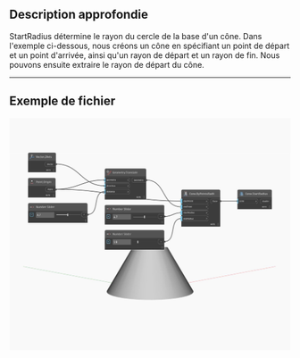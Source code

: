 ## Description approfondie
StartRadius détermine le rayon du cercle de la base d'un cône. Dans l'exemple ci-dessous, nous créons un cône en spécifiant un point de départ et un point d'arrivée, ainsi qu'un rayon de départ et un rayon de fin. Nous pouvons ensuite extraire le rayon de départ du cône.
___
## Exemple de fichier

![StartRadius](./Autodesk.DesignScript.Geometry.Cone.StartRadius_img.jpg)

